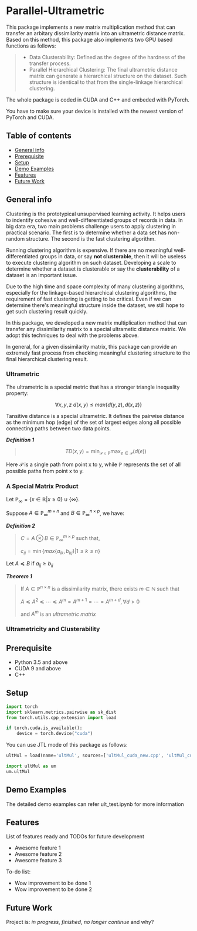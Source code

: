 # Parallel-Ultrametric 
This package implements a new matrix multiplication method that can transfer an arbitary dissimilarity matrix into an ultrametric distance matrix. Based on this method, this package also implements two GPU based functions as follows:
> * Data Clusterability: Defined as the degree of the hardness of the transfer process. 
> * Parallel Hierarchical Clustering: The final ultrametric distance matrix can generate a hierarchical structure on the dataset. Such structure is identical to that from the single-linkage hierarchical clustering.  

The whole package is coded in CUDA and C++ and embeded with PyTorch. 

You have to make sure your device is installed with the newest version of PyTorch and CUDA. 


## Table of contents
* [General info](#general-info)
* [Prerequisite](#prerequisite)
* [Setup](#setup)
* [Demo Examples](#demo-examples)
* [Features](#features)
* [Future Work](#future-work)

## General info
Clustering is the prototypical unsupervised learning activity. It helps users to indentify cohesive and well-differentiated groups of records in data. In big data era, two main problems challenge users to apply clustering in practical scenario. The first is to determine whether a data set has non-random structure. The second is the fast clustering algorithm. 

Running clustering algorithm is expensive. If there are no meaningful well-differentiated groups in data, or say **not clusterable**, then it will be useless to execute clustering algorithm on such dataset. Developing a scale to determine whether a dataset is clusterable or say the **clusterability** of a dataset is an important issue. 

Due to the high time and space complexity of many clustering algorithms, especially for the linkage-based hierarchical clustering algorithms, the requirement of fast clustering is getting to be critical. Even if we can determine there's meaningful structure inside the dataset, we still hope to get such clustering result quickly. 

In this package, we developed a new matrix multiplication method that can transfer any dissimilarity matrix to a special ultrametic distance matrix. We adopt this techniques to deal with the problems above. 

In general, for a given dissimilarity matrix, this package can provide an extremely fast process from checking meaningful clustering structure to the final hierarchical clustering result.

### Ultrametric
The ultrametric is a special metric that has a stronger triangle inequality property:

$$\forall x,y,z\ d(x,y)\leq max\lbrace d(y,z), d(x,z)\rbrace$$
<!-- ![](https://latex.codecogs.com/png.latex?\forall&space;x,y,z,d(x,y)\leq&space;max\{d(x,z),d(y,z)\}) -->

Tansitive distance is a special ultrametric. It defines the pairwise distance as the minimum hop (edge) of the set of largest edges along all possible connecting paths between two data points.

***Definition 1*** 

> $$TD(x,y) = \min_{\mathcal{P}\in \mathbb{P}} \max_{e\in \mathcal{P}} (d(e))$$

Here $\mathcal{P}$ is a single path from point x to y, while $\mathbb{P}$ represents the set of all possible paths from point x to y.

### A Special Matrix Product
Let $\mathbb{P}_\infty = \lbrace x\in\mathbb{R}|x\geq 0\rbrace \cup\lbrace\infty\rbrace$.

Suppose $A\in\mathbb{P}_\infty^{m\times n}$ and $B\in\mathbb{P}_\infty^{n\times p}$, we have:

***Definition 2***

>$C = A\otimes B\in\mathbb{P}_\infty^{m\times p}$ such that,
>
>$c_{ij} = \min\lbrace max\lbrace a_{ik}, b_{kj}\rbrace |1\leq k\leq n\rbrace$

Let $A\preceq B$ if $a_{ij}\geq b_{ij}$

***Theorem 1***
 
> If $A\in\mathbb{P}^{n\times n}$ is a dissimilarity matrix, there exists $m\in\mathbb{N}$ such that
>
> $A\preceq A^2\preceq\cdots\preceq A^m = A^{m+1}=\cdots = A^{m+d}, \forall d>0$
>
> and $A^m$ is an *ultrametric matrix*

### Ultrametricity and Clusterability


## Prerequisite
* Python 3.5 and above
* CUDA 9 and above
* C++

## Setup
```python
import torch
import sklearn.metrics.pairwise as sk_dist
from torch.utils.cpp_extension import load

if torch.cuda.is_available():
    device = torch.device("cuda")
```

You can use JTL mode of this package as follows:

```python
ultMul = load(name='ultMul', sources=['ultMul_cuda_new.cpp', 'ultMul_cuda_kernel_new.cu'])

import ultMul as um
um.ultMul
```

## Demo Examples
The detailed demo examples can refer ult_test.ipynb for more information

## Features
List of features ready and TODOs for future development
* Awesome feature 1
* Awesome feature 2
* Awesome feature 3

To-do list:
* Wow improvement to be done 1
* Wow improvement to be done 2

## Future Work
Project is: _in progress_, _finished_, _no longer continue_ and why?



